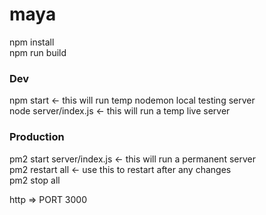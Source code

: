 # maya

npm install<br/>
npm run build
<br/>
<h3>Dev</h3>
npm start <- this will run temp nodemon local testing server<br/>
node server/index.js <- this will run a temp live server

<h3>Production</h3>
pm2 start server/index.js <- this will run a permanent server<br/>
pm2 restart all <- use this to restart after any changes<br/>
pm2 stop all

http => PORT 3000
